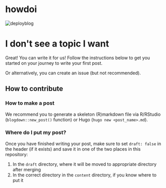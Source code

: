 # howdoi

![deployblog](https://github.com/MerrimanLab/merrimanlab.github.io/workflows/deployblog/badge.svg?branch=master)

# I don't see a topic I want

Great!
You can write it for us!
Follow the instructions below to get you started on your journey to write your first post.

Or alternatively, you can create an issue (but not recommended).

## How to contribute

### How to make a post

We recommend you to generate a skeleton (R)markdown file via R/RStudio (`blogdown::new_post()` function) or Hugo (`hugo new <post_name>.md`).

### Where do I put my post?

Once you have finished writing your post, make sure to set `draft: false` in the header (if it exists) and save it in one of the two places in this repository:
1. In the `draft` directory, where it will be moved to appropriate directory after merging
1. In the correct directory in the `content` directory, if you know where to put it


